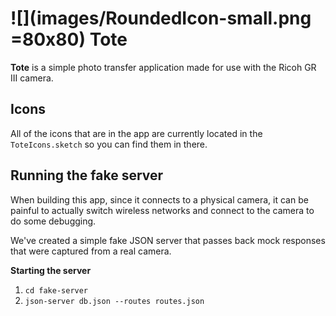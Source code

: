 # ![](images/RoundedIcon-small.png =80x80) Tote

__Tote__ is a simple photo transfer application made for use with the Ricoh GR III camera.

## Icons

All of the icons that are in the app are currently located in the `ToteIcons.sketch` so you can find them in there.

## Running the fake server

When building this app, since it connects to a physical camera, it can be painful to actually switch wireless networks and connect to the camera to do some debugging.

We've created a simple fake JSON server that passes back mock responses that were captured from a real camera.

__Starting the server__
1. `cd fake-server`
2. `json-server db.json --routes routes.json`
